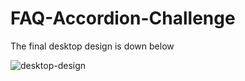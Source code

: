# FAQ-Accordion-Challenge

The final desktop design is down below

![desktop-design](https://github.com/user-attachments/assets/1a94c65f-f200-4573-8d32-50435d2a3bdf)
